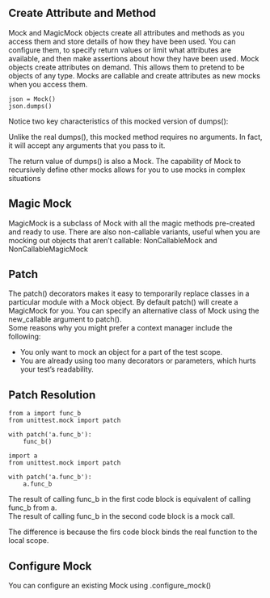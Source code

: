 ## Create Attribute and Method ##
Mock and MagicMock objects create all attributes and methods as you access them and store details of how they have been used. You can configure them, to specify return values or limit what attributes are available, and then make assertions about how they have been used.
Mock objects create attributes on demand. This allows them to pretend to be objects of any type. Mocks are callable and create attributes as new mocks when you access them. 

```
json = Mock()
json.dumps()
```
Notice two key characteristics of this mocked version of dumps():

Unlike the real dumps(), this mocked method requires no arguments. In fact, it will accept any arguments that you pass to it.

The return value of dumps() is also a Mock. The capability of Mock to recursively define other mocks allows for you to use mocks in complex situations


## Magic Mock ##
MagicMock is a subclass of Mock with all the magic methods pre-created and ready to use. There are also non-callable variants, useful when you are mocking out objects that aren’t callable: NonCallableMock and NonCallableMagicMock

## Patch ## 
The patch() decorators makes it easy to temporarily replace classes in a particular module with a Mock object. By default patch() will create a MagicMock for you. You can specify an alternative class of Mock using the new_callable argument to patch().     
Some reasons why you might prefer a context manager include the following:
* You only want to mock an object for a part of the test scope.
* You are already using too many decorators or parameters, which hurts your test’s readability.

## Patch Resolution ##

```
from a import func_b
from unittest.mock import patch

with patch('a.func_b'):
    func_b()
```

```
import a 
from unittest.mock import patch

with patch('a.func_b'):
    a.func_b

```

The result of calling func_b in the first code block is equivalent of calling func_b from a.    
The result of calling func_b in the second code block is a mock call.   

The difference is because the firs code block binds the real function to the local scope.     

## Configure Mock ##
You can configure an existing Mock using .configure_mock()

